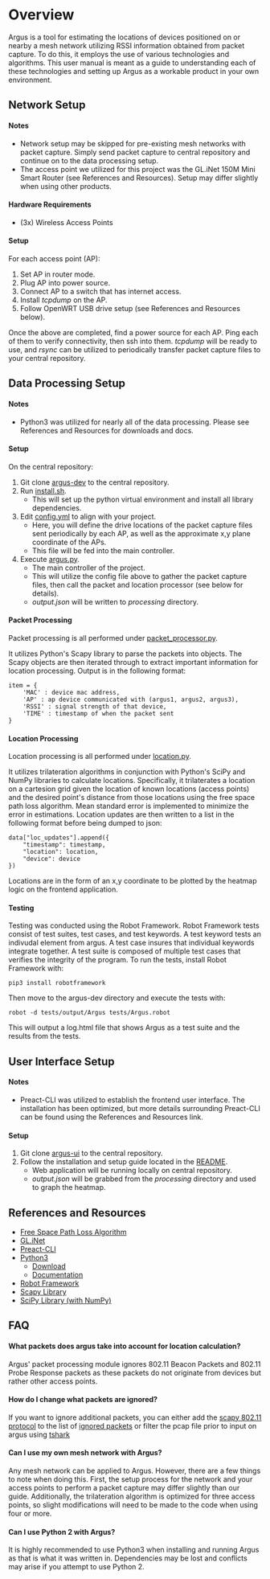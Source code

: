 # Overview

Argus is a tool for estimating the locations of devices positioned on or nearby a mesh network utilizing RSSI information obtained from packet capture. To do this, it employs the use of various technologies and algorithms. This user manual is meant as a guide to understanding each of these technologies and setting up Argus as a workable product in your own environment.

## Network Setup

#### Notes
* Network setup may be skipped for pre-existing mesh networks with packet capture. Simply send packet capture to central repository and continue on to the data processing setup.
* The access point we utilized for this project was the GL.iNet 150M Mini Smart Router (see References and Resources). Setup may differ slightly when using other products.

#### Hardware Requirements
* (3x) Wireless Access Points

#### Setup
For each access point (AP):
1. Set AP in router mode.
2. Plug AP into power source.
3. Connect AP to a switch that has internet access.
4. Install *tcpdump* on the AP.
5. Follow OpenWRT USB drive setup (see References and Resources below).

Once the above are completed, find a power source for each AP. Ping each of them to verify connectivity, then ssh into them. *tcpdump* will be ready to use, and *rsync* can be utilized to periodically transfer packet capture files to your central repository.

## Data Processing Setup

#### Notes
* Python3 was utilized for nearly all of the data processing. Please see References and Resources for downloads and docs.

#### Setup
On the central repository:
1. Git clone [argus-dev](argus-dev/) to the central repository.
2. Run [install.sh](argus-dev/install.sh).
   * This will set up the python virtual environment and install all library dependencies.
3. Edit [config.yml](argus-dev/config.yml) to align with your project.
   * Here, you will define the drive locations of the packet capture files sent periodically by each AP, as well as the approximate x,y plane coordinate of the APs.
   * This file will be fed into the main controller.
4. Execute [argus.py](argus-dev/argus.py).
   * The main controller of the project.
   * This will utilize the config file above to gather the packet capture files, then call the packet and location processor (see below for details).
   * *output.json* will be written to *processing* directory.

#### Packet Processing
Packet processing is all performed under [packet_processor.py](argus-dev/packet_process.py).

It utilizes Python's Scapy library to parse the packets into objects. The Scapy objects are then iterated through to extract important information for location processing. Output is in the following format:

```
item = {
    'MAC' : device mac address,
    'AP' : ap device communicated with (argus1, argus2, argus3),
    'RSSI' : signal strength of that device,
    'TIME' : timestamp of when the packet sent
}
```

#### Location Processing
Location processing is all performed under [location.py](argus-dev/location.py).

It utilizes trilateration algorithms in conjunction with Python's SciPy and NumPy libraries to calculate locations. Specifically, it trilaterates a location on a cartesion grid given the location of known locations (access points) and the desired point's distance from those locations using the free space path loss algorithm. Mean standard error is implemented to minimize the error in estimations. Location updates are then written to a list in the following format before being dumped to json:

```
data["loc_updates"].append({
    "timestamp": timestamp,
    "location": location,
    "device": device
})
```

Locations are in the form of an x,y coordinate to be plotted by the heatmap logic on the frontend application.

#### Testing
Testing was conducted using the Robot Framework. Robot Framework tests consist of test suites, test cases, and test keywords. A test keyword tests an indivudal element from argus. A test case insures that individual keywords integrate together. A test suite is composed of multiple test cases that verifies the integrity of the program. To run the tests, install Robot Framework with:

```pip3 install robotframework```

Then move to the argus-dev directory and execute the tests with:

```robot -d tests/output/Argus tests/Argus.robot```

This will output a log.html file that shows Argus as a test suite and the results from the tests.


## User Interface Setup

#### Notes
* Preact-CLI was utilized to establish the frontend user interface. The installation has been optimized, but more details surrounding Preact-CLI can be found using the References and Resources link.

#### Setup
1. Git clone [argus-ui](argus-ui/) to the central repository.
2. Follow the installation and setup guide located in the [README](argus-ui/README.md).
   * Web application will be running locally on central repository.
   * *output.json* will be grabbed from the *processing* directory and used to graph the heatmap.

## References and Resources
* [Free Space Path Loss Algorithm](https://en.wikipedia.org/wiki/Free-space_path_loss)
* [GL.iNet](https://www.gl-inet.com/)
* [Preact-CLI](https://github.com/developit/preact-cli)
* [Python3](https://www.python.org/download/releases/3.0/)
  * [Download](https://www.python.org/downloads/)
  * [Documentation](https://www.python.org/doc/)
* [Robot Framework](https://robotframework.org/)
* [Scapy Library](https://scapy.net/)
* [SciPy Library (with NumPy)](https://www.scipy.org/)

## FAQ

#### What packets does argus take into account for location calculation?

Argus' packet processing module ignores 802.11 Beacon Packets and 802.11 Probe Response packets as these packets do not originate from devices but rather other access points. 

#### How do I change what packets are ignored?

If you want to ignore additional packets, you can either add the [scapy 802.11 protocol](https://github.com/secdev/scapy/blob/master/scapy/layers/dot11.py) to the list of [ignored packets](https://github.com/anthony-jantzen/senior-design/blob/master/argus/argus-dev/packet_processor.py#L16) or filter the pcap file prior to input on argus using [tshark](https://www.wireshark.org/docs/man-pages/tshark.html)

#### Can I use my own mesh network with Argus?

Any mesh network can be applied to Argus. However, there are a few things to note when doing this. First, the setup process for the network and your access points to perform a packet capture may differ slightly than our guide. Additionally, the trilateration algorithm is optimized for three access points, so slight modifications will need to be made to the code when using four or more.

#### Can I use Python 2 with Argus?

It is highly recommended to use Python3 when installing and running Argus as that is what it was written in. Dependencies may be lost and conflicts may arise if you attempt to use Python 2.

